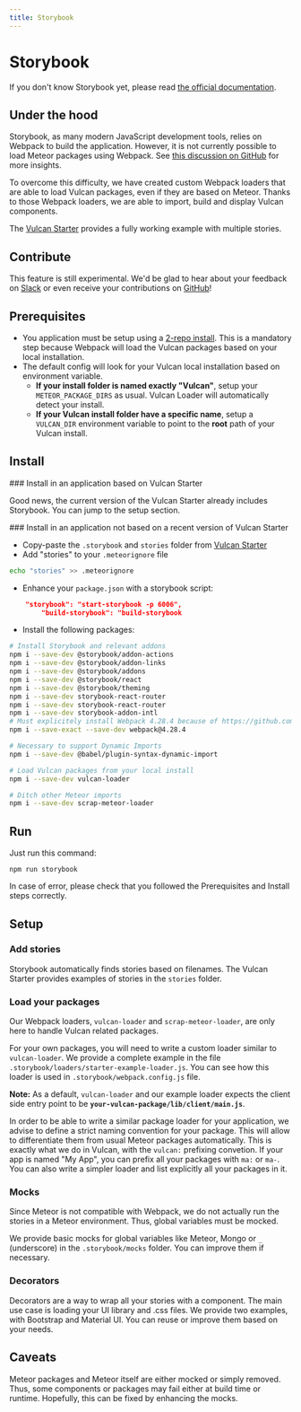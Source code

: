 ```yaml
---
title: Storybook
---
```


# Storybook

If you don't know Storybook yet, please read [the official documentation](<https://storybook.js.org/>).

## Under the hood

Storybook, as many modern JavaScript development tools, relies on Webpack to build the application. However, it is not currently possible to load Meteor packages using Webpack. See [this discussion on GitHub](<https://github.com/storybooks/storybook/issues/3329>) for more insights.

To overcome this difficulty, we have created custom Webpack loaders that are able to load Vulcan packages, even if they are based on Meteor. Thanks to those Webpack loaders, we are able to import, build and display Vulcan components. 

The [Vulcan Starter](<https://github.com/VulcanJS/Vulcan-Starter>) provides a fully working example with multiple stories.

## Contribute

This feature is still experimental. We'd be glad to hear about your feedback on [Slack](<http://slack.telescopeapp.org/>) or even receive your contributions on [GitHub](<https://github.com/VulcanJS/Vulcan-Starter>)!

## Prerequisites

- You application must be setup using a [2-repo install](<http://docs.vulcanjs.org/index.html#Two-Repo-Install-Optional>). This is a mandatory step because Webpack will load the Vulcan packages based on your local installation.
- The default config will look for your Vulcan local installation based on environment variable. 
  - **If your install folder is named exactly "Vulcan"**, setup your `METEOR_PACKAGE_DIRS`  as usual. Vulcan Loader will automatically detect your install.
  - **If your Vulcan install folder have a specific name**, setup a `VULCAN_DIR` environment variable to point to the **root** path of your Vulcan install.

## Install

### Install in an application based on Vulcan Starter

Good news, the current version of the Vulcan Starter already includes Storybook. You can jump to the setup section.

### Install in an application not based on a recent version of Vulcan Starter

- Copy-paste the `.storybook` and `stories` folder from [Vulcan Starter](https://github.com/VulcanJS/Vulcan-Starter)
- Add "stories" to your `.meteorignore` file
```sh
echo "stories" >> .meteorignore
```
- Enhance your `package.json` with a storybook script:

```json
	"storybook": "start-storybook -p 6006",
    	"build-storybook": "build-storybook
```

- Install the following packages:

```sh
# Install Storybook and relevant addons
npm i --save-dev @storybook/addon-actions
npm i --save-dev @storybook/addon-links
npm i --save-dev @storybook/addons
npm i --save-dev @storybook/react
npm i --save-dev @storybook/theming
npm i --save-dev storybook-react-router
npm i --save-dev storybook-react-router
npm i --save-dev storybook-addon-intl
# Must explicitely install Webpack 4.28.4 because of https://github.com/webpack/webpack/issues/8656
npm i --save-exact --save-dev webpack@4.28.4

# Necessary to support Dynamic Imports
npm i --save-dev @babel/plugin-syntax-dynamic-import

# Load Vulcan packages from your local install
npm i --save-dev vulcan-loader

# Ditch other Meteor imports
npm i --save-dev scrap-meteor-loader
```

## Run

Just run this command:

```
npm run storybook
```

In case of error, please check that you followed the Prerequisites and Install steps correctly.

## Setup

### Add stories

Storybook automatically finds stories based on filenames. The Vulcan Starter provides examples of stories in the `stories` folder.

### Load your packages

Our Webpack loaders, `vulcan-loader` and `scrap-meteor-loader`, are only here to handle Vulcan related packages.

For your own packages, you will need to write a custom loader similar to `vulcan-loader`. We provide a complete example in the file `.storybook/loaders/starter-example-loader.js`. You can see how this loader is used in `.storybook/webpack.config.js` file.

**Note:** As a default, `vulcan-loader` and our example loader expects the client side entry point to be **`your-vulcan-package/lib/client/main.js`**.

In order to be able to write a similar package loader for your application, we advise to define a strict naming convention for your package. This will allow to differentiate them from usual Meteor packages automatically. This is exactly what we do in Vulcan, with the `vulcan:` prefixing convetion. If your app is named "My App", you can prefix all your packages with `ma:` or `ma-`. You can also write a simpler loader and list explicitly all your packages in it.

### Mocks

Since Meteor is not compatible with Webpack, we do not actually run the stories in a Meteor environment. Thus, global variables must be mocked.

We provide basic mocks for global variables like Meteor, Mongo or `_` (underscore) in the `.storybook/mocks` folder. You can improve them if necessary.

### Decorators

Decorators are a way to wrap all your stories with a component. The main use case is loading your UI library and .css files. We provide two examples, with Bootstrap and Material UI. You can reuse or improve them based on your needs.

## Caveats

Meteor packages and Meteor itself are either mocked or simply removed. Thus, some components or packages may fail either at build time or runtime. Hopefully, this can be fixed by enhancing the mocks.

